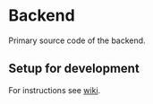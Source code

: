 # Backend

Primary source code of the backend.

## Setup for development

For instructions see [wiki](https://github.com/Cluster-ry/titeenipeli_25/wiki/Backend).